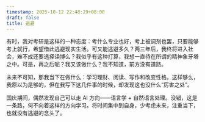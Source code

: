 ```yaml
---
timestamp: 2025-10-12 22:48:29+08:00
draft: false
title: 逃避
---
```

有时，我对考研是这样的一种态度：考什么专业也好，考上被调剂也罢，只要能够考上就行，希望借此逃避现实生活。可又能逃避多久？两三年后，我终将进入社会，难不成还要选择读博么？我似乎有这种打算，我想一直待在所谓的精神象牙塔之中。可是，再之后呢？我又该做什么？我不知道，前方没有道路。

未来不可知，那我当下在做什么：学习理财、阅读、写作和改变性格。这样够么，我原以为是够的，但在我写下这几件事的时候，却发现这也没什么“厉害之处”。

国庆期间，偶然发现自己可以走 AI 方向——语言学 + 自然语言处理。没错，这是一条路，何不向着这样的方向学习。将时间集中到自身，少考虑未来，注重当下，也就没有逃避的念头了。